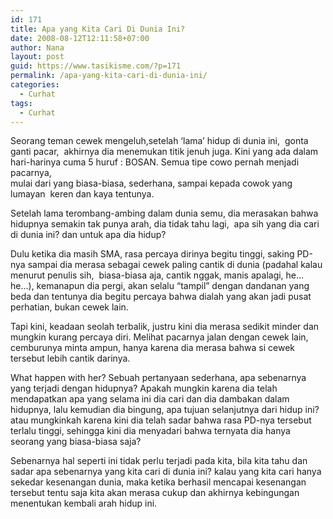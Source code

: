 ```yaml
---
id: 171
title: Apa yang Kita Cari Di Dunia Ini?
date: 2008-08-12T12:11:58+07:00
author: Nana
layout: post
guid: https://www.tasikisme.com/?p=171
permalink: /apa-yang-kita-cari-di-dunia-ini/
categories:
  - Curhat
tags:
  - Curhat
---
```

Seorang teman cewek mengeluh,setelah ‘lama’ hidup di dunia ini,  gonta ganti pacar,  akhirnya dia menemukan titik jenuh juga. Kini yang ada dalam hari-harinya cuma 5 huruf : BOSAN. Semua tipe cowo pernah menjadi pacarnya,  
mulai dari yang biasa-biasa, sederhana, sampai kepada cowok yang lumayan  keren dan kaya tentunya.

Setelah lama terombang-ambing dalam dunia semu, dia merasakan bahwa hidupnya semakin tak punya arah, dia tidak tahu lagi,  apa sih yang dia cari di dunia ini? dan untuk apa dia hidup?

Dulu ketika dia masih SMA, rasa percaya dirinya begitu tinggi, saking PD-nya sampai dia merasa sebagai cewek paling cantik di dunia (padahal kalau menurut penulis sih,  biasa-biasa aja, cantik nggak, manis apalagi, he…he…), kemanapun dia pergi, akan selalu “tampil” dengan dandanan yang beda dan tentunya dia begitu percaya bahwa dialah yang akan jadi pusat perhatian, bukan cewek lain.

Tapi kini, keadaan seolah terbalik, justru kini dia merasa sedikit minder dan mungkin kurang percaya diri. Melihat pacarnya jalan dengan cewek lain, cemburunya minta ampun, hanya karena dia merasa bahwa si cewek tersebut lebih cantik darinya.

What happen with her? Sebuah pertanyaan sederhana, apa sebenarnya yang terjadi dengan hidupnya? Apakah mungkin karena dia telah mendapatkan apa yang selama ini dia cari dan dia dambakan dalam hidupnya, lalu kemudian dia bingung, apa tujuan selanjutnya dari hidup ini? atau mungkinkah karena kini dia telah sadar bahwa rasa PD-nya tersebut terlalu tinggi, sehingga kini dia menyadari bahwa ternyata dia hanya seorang yang biasa-biasa saja?

Sebenarnya hal seperti ini tidak perlu terjadi pada kita, bila kita tahu dan sadar apa sebenarnya yang kita cari di dunia ini? kalau yang kita cari hanya sekedar kesenangan dunia, maka ketika berhasil mencapai kesenangan tersebut tentu saja kita akan merasa cukup dan akhirnya kebingungan menentukan kembali arah hidup ini.